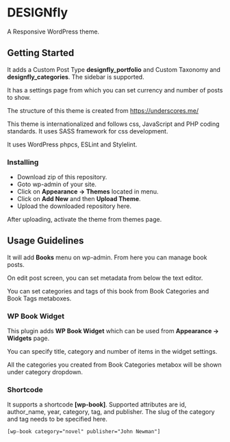 <!-- [![Build Status](https://travis-ci.org/Automattic/_s.svg?branch=master)](https://travis-ci.org/Automattic/_s) -->

# DESIGNfly

A Responsive WordPress theme.

## Getting Started

It adds a Custom Post Type **designfly_portfolio** and Custom Taxonomy and **designfly_categories**.
The sidebar is supported.

It has a settings page from which you can set currency and number of posts to show.

The structure of this theme is created from https://underscores.me/

This theme is internationalized and follows css, JavaScript and PHP coding standards. It uses SASS framework for css development.

It uses WordPress phpcs, ESLint and Stylelint.

### Installing

* Download zip of this repository.
* Goto wp-admin of your site.
* Click on **Appearance -> Themes** located in menu.
* Click on **Add New** and then **Upload Theme**.
* Upload the downloaded repository here.

After uploading, activate the theme from themes page.

## Usage Guidelines

It will add **Books** menu on wp-admin. From here you can manage book posts.

On edit post screen, you can set metadata from below the text editor.

You can set categories and tags of this book from Book Categories and Book Tags metaboxes.

### WP Book Widget

This plugin adds **WP Book Widget** which can be used from **Appearance -> Widgets** page.

You can specify title, category and number of items in the widget settings.

All the categories you created from Book Categories metabox will be shown under category dropdown.

### Shortcode

It supports a shortcode **[wp-book]**. Supported attributes are id, author_name, year, category, tag, and publisher. The slug of the category and tag needs to be specified here.

```
[wp-book category="novel" publisher="John Newman"]
```

